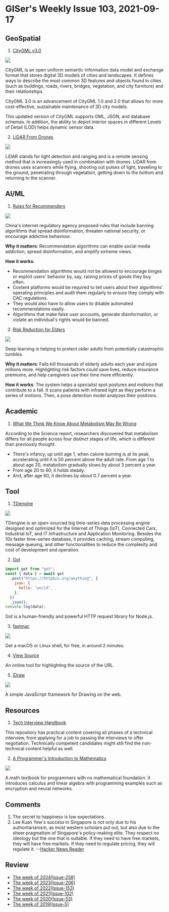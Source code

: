 # GISer's Weekly Issue 103, 2021-09-17

## GeoSpatial

1. [CityGML v3.0](https://www.ogc.org/pressroom/pressreleases/4555)

![](https://media.springernature.com/lw685/springer-static/image/art%3A10.1186%2Fs40965-019-0064-0/MediaObjects/40965_2019_64_Fig1_HTML.png?as=webp)

CityGML is an open uniform semantic information data model and exchange format that stores digital 3D models of cities and landscapes. It defines ways to describe the most common 3D features and objects found in cities (such as buildings, roads, rivers, bridges, vegetation, and city furniture) and their relationships.

CityGML 3.0 is an advancement of CityGML 1.0 and 2.0 that allows for more cost-effective, sustainable maintenance of 3D city models.

This updated version of CityGML supports GML, JSON, and database schemas. In addition, the ability to depict interior spaces in different Levels of Detail (LOD) helps dynamic sensor data.

2. [LiDAR From Drones](https://www.gislounge.com/everything-you-need-to-know-about-lidar-from-drones/)

![](https://cdn.shortpixel.ai/spai/w_804+q_glossy+ret_img+to_webp/https://www.gislounge.com/wp-content/uploads/2021/04/drone-usgs.jpg)

LiDAR stands for light detection and ranging and is a remote sensing method that is increasingly used in combination with drones. LiDAR from drones uses scanners while flying, shooting out pulses of light, travelling to the ground, penetrating through vegetation, getting down to the bottom and returning to the scanner.

## AI/ML

1. [Rules for Recommenders](https://read.deeplearning.ai/the-batch/issue-109/)

![](https://dl-staging-website.ghost.io/content/images/2021/09/ChinaRecs.gif)

China's internet regulatory agency proposed rules that include banning algorithms that spread disinformation, threaten national security, or encourage addictive behaviour.

**Why it matters**: Recommendation algorithms can enable social media addiction, spread disinformation, and amplify extreme views.

**How it works**:

- Recommendation algorithms would not be allowed to encourage binges or exploit users' behavior by, say, raising prices of goods they buy often.
- Content platforms would be required to tell users about their algorithms' operating principles and audit them regularly to ensure they comply with CAC regulations.
- They would also have to allow users to disable automated recommendations easily.
- Algorithms that make false user accounts, generate disinformation, or violate an individual's rights would be banned.

2. [Risk Reduction for Elders](https://read.deeplearning.ai/the-batch/issue-109/)

![](https://dl-staging-website.ghost.io/content/images/2021/09/ezgif.com-gif-maker---2021-08-31T102909.159.gif)

Deep learning is helping to protect older adults from potentially catastrophic tumbles.

**Why it matters**: Falls kill thousands of elderly adults each year and injure millions more. Highlighting risk factors could save lives, reduce insurance premiums, and help caregivers use their time more efficiently.

**How it works**: The system helps a specialist spot postures and motions that contribute to a fall. It scans patients with infrared light as they perform a series of motions. Then, a pose detection model analyzes their positions.

## Academic

1. [What We Think We Know About Metabolism May Be Wrong](https://www.nytimes.com/2021/08/12/health/metabolism-weight-aging.html)

According to the Science report, researchers discovered that metabolism differs for all people across four distinct stages of life, which is different than previously thought.

- There's infancy, up until age 1, when calorie burning is at its peak, accelerating until it is 50 percent above the adult rate.
  From age 1 to about age 20, metabolism gradually slows by about 3 percent a year.
- From age 20 to 60, it holds steady.
- And, after age 60, it declines by about 0.7 percent a year.

## Tool

1. [TDengine](https://github.com/taosdata/TDengine)

![](https://www.taosdata.com/en/documentation/user/pages/images/eco_system.png)

TDengine is an open-sourced big time-series data processing engine designed and optimized for the Internet of Things (IoT), Connected Cars, Industrial IoT, and IT Infrastructure and Application Monitoring. Besides the 10x faster time-series database, it provides caching, stream computing, message queuing, and other functionalities to reduce the complexity and cost of development and operation.

2. [Got](https://github.com/sindresorhus/got)

```js
import got from "got";
const { data } = await got
  .post("https://httpbin.org/anything", {
    json: {
      hello: "world",
    },
  })
  .json();
console.log(data);
```

Got is a human-friendly and powerful HTTP request library for Node.js.

3. [fastmac](https://github.com/fastai/fastmac/)

![](https://camo.githubusercontent.com/b78e1372b527b8981c037c7f993349de151a682d57815b845fe9a5cafa70e206/68747470733a2f2f66696c65732e666173742e61692f696d616765732f666173746d61632d6f7074696d697a652e676966)

Get a macOS or Linux shell, for free, in around 2 minutes.

4. [View Source](https://neatnik.net/view-source/)

An online tool for highlighting the source of the URL.

5. [iDraw](https://github.com/idrawjs/idraw)

![](https://cdn.beekka.com/blogimg/asset/202109/bg2021091308.jpg)

A simple JavaScript framework for Drawing on the web.

## Resources

1. [Tech Interview Handbook](https://github.com/yangshun/tech-interview-handbook)

This repository has practical content covering all phases of a technical interview, from applying for a job to passing the interviews to offer negotiation. Technically competent candidates might still find the non-technical content helpful as well.

2. [A Programmer's Introduction to Mathematics](https://pimbook.org/)

![](https://cdn.beekka.com/blogimg/asset/202108/bg2021081702.jpg)

A math textbook for programmers with no mathematical foundation. It introduces calculus and linear algebra with programming examples such as encryption and neural networks.

## Comments

1. The secret to happiness is low expectations.
2. Lee Kuan Yew's success in Singapore is not only due to his authoritarianism, as most western scholars put out, but also due to the sheer pragmatism of Singapore's policy-making elite. They respect no ideology but the one that is suitable. If they need to have free markets, they will have free markets. If they need to regulate pricing, they will regulate it.
   --[Hacker News Reader](https://news.ycombinator.com/item?id=24382427)

## Review

- [The week of 2024(Issue-258)](../2024/issue-258.md)
- [The week of 2023(Issue-206)](../2023/issue-206.md)
- [The week of 2022(Issue-153)](../2022/issue-153.md)
- [The week of 2021(Issue-102)](../2021/issue-102.md)
- [The week of 2020(Issue-53)](../2020/issue-53.md)
- [The week of 2019(Issue-5)](../2019/issue-5.md)
